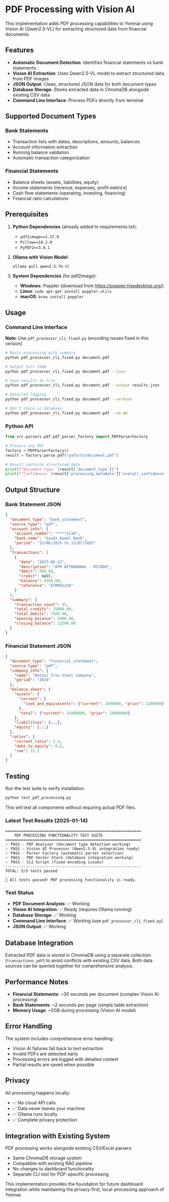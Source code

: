 # PDF Processing with Vision AI

This implementation adds PDF processing capabilities to Yomnai using Vision AI (Qwen2.5-VL) for extracting structured data from financial documents.

## Features

- **Automatic Document Detection**: Identifies financial statements vs bank statements
- **Vision AI Extraction**: Uses Qwen2.5-VL model to extract structured data from PDF images
- **JSON Output**: Clean, structured JSON data for both document types
- **Database Storage**: Stores extracted data in ChromaDB alongside existing CSV data
- **Command Line Interface**: Process PDFs directly from terminal

## Supported Document Types

### Bank Statements
- Transaction lists with dates, descriptions, amounts, balances
- Account information extraction
- Running balance validation
- Automatic transaction categorization

### Financial Statements
- Balance sheets (assets, liabilities, equity)
- Income statements (revenue, expenses, profit metrics)
- Cash flow statements (operating, investing, financing)
- Financial ratio calculations

## Prerequisites

1. **Python Dependencies** (already added to requirements.txt):
   - `pdf2image==1.17.0`
   - `Pillow==10.2.0` 
   - `PyPDF2==3.0.1`

2. **Ollama with Vision Model**:
   ```bash
   ollama pull qwen2.5:7b-vl
   ```

3. **System Dependencies** (for pdf2image):
   - **Windows**: Poppler (download from https://poppler.freedesktop.org/)
   - **Linux**: `sudo apt-get install poppler-utils`
   - **macOS**: `brew install poppler`

## Usage

### Command Line Interface

**Note**: Use `pdf_processor_cli_fixed.py` (encoding issues fixed in this version)

```bash
# Basic processing with summary
python pdf_processor_cli_fixed.py document.pdf

# Output full JSON
python pdf_processor_cli_fixed.py document.pdf --json

# Save results to file  
python pdf_processor_cli_fixed.py document.pdf --output results.json

# Detailed logging
python pdf_processor_cli_fixed.py document.pdf --verbose

# Don't store in database
python pdf_processor_cli_fixed.py document.pdf --no-db
```

### Python API

```python
from src.parsers.pdf.pdf_parser_factory import PDFParserFactory

# Process any PDF
factory = PDFParserFactory()
result = factory.parse_pdf("path/to/document.pdf")

# Result contains structured data
print(f"Document type: {result['document_type']}")
print(f"Confidence: {result['processing_metadata']['overall_confidence']:.2%}")
```

## Output Structure

### Bank Statement JSON
```json
{
  "document_type": "bank_statement",
  "source_type": "pdf",
  "account_info": {
    "account_number": "****1234",
    "bank_name": "Saudi Awwal Bank",
    "period": "13/06/2025 to 13/07/2025"
  },
  "transactions": [
    {
      "date": "2025-06-13",
      "description": "ATM WITHDRAWAL - RIYADH", 
      "debit": 500.00,
      "credit": null,
      "balance": 4500.00,
      "reference": "ATM001234"
    }
  ],
  "summary": {
    "transaction_count": 45,
    "total_credits": 15000.00,
    "total_debits": 7500.00,
    "opening_balance": 5000.00,
    "closing_balance": 12500.00
  }
}
```

### Financial Statement JSON
```json
{
  "document_type": "financial_statement",
  "source_type": "pdf", 
  "company_info": {
    "name": "Watani Iron Steel Company",
    "period": "2024"
  },
  "balance_sheet": {
    "assets": {
      "current": {
        "cash_and_equivalents": {"current": 1500000, "prior": 1200000}
      },
      "total": {"current": 15000000, "prior": 14000000}
    },
    "liabilities": {...},
    "equity": {...}
  },
  "ratios": {
    "current_ratio": 2.5,
    "debt_to_equity": 0.6,
    "roe": 15.2
  }
}
```

## Testing

Run the test suite to verify installation:

```bash
python test_pdf_processing.py
```

This will test all components without requiring actual PDF files.

### Latest Test Results (2025-01-14)
```
============================================================
    PDF PROCESSING FUNCTIONALITY TEST SUITE
============================================================
✅ PASS - PDF Analyzer (document type detection working)
✅ PASS - Vision AI Processor (Qwen2.5-VL integration ready)  
✅ PASS - Parser Factory (automatic parser selection)
✅ PASS - PDF Vector Store (database integration working)
✅ PASS - CLI Script (fixed encoding issues)
------------------------------------------------------------
TOTAL: 5/5 tests passed

🎉 All tests passed! PDF processing functionality is ready.
```

### Test Status
- **PDF Document Analysis**: ✅ Working
- **Vision AI Integration**: ✅ Ready (requires Ollama running)
- **Database Storage**: ✅ Working  
- **Command Line Interface**: ✅ Working (use `pdf_processor_cli_fixed.py`)
- **JSON Output**: ✅ Working

## Database Integration

Extracted PDF data is stored in ChromaDB using a separate collection (`transactions_pdf`) to avoid conflicts with existing CSV data. Both data sources can be queried together for comprehensive analysis.

## Performance Notes

- **Financial Statements**: ~30 seconds per document (complex Vision AI processing)
- **Bank Statements**: ~2 seconds per page (simple table extraction)
- **Memory Usage**: ~2GB during processing (Vision AI model)

## Error Handling

The system includes comprehensive error handling:
- Vision AI failures fall back to text extraction
- Invalid PDFs are detected early
- Processing errors are logged with detailed context
- Partial results are saved when possible

## Privacy

All processing happens locally:
- ✅ No cloud API calls
- ✅ Data never leaves your machine  
- ✅ Ollama runs locally
- ✅ Complete privacy protection

## Integration with Existing System

PDF processing works alongside existing CSV/Excel parsers:
- Same ChromaDB storage system
- Compatible with existing RAG pipeline
- No changes to dashboard functionality
- Separate CLI tool for PDF-specific processing

This implementation provides the foundation for future dashboard integration while maintaining the privacy-first, local-processing approach of Yomnai.